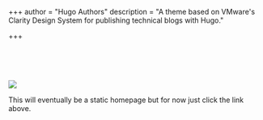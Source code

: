 +++
author = "Hugo Authors"
description = "A theme based on VMware's Clarity Design System for publishing technical blogs with Hugo."

+++
<br>

<br>

<br>

<br>

![](uploads/tech-relay-3.png)

This will eventually be a static homepage but for now just click the link above.